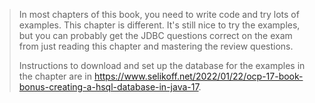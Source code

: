 > In most chapters of this book, you need to write code and try lots of examples. This chapter is different. It's still nice to try the examples, but you can probably get the JDBC questions correct on the exam from just reading this chapter and mastering the review questions.
>
>
> Instructions to download and set up the database for the examples in the chapter are in https://www.selikoff.net/2022/01/22/ocp-17-book-bonus-creating-a-hsql-database-in-java-17.
